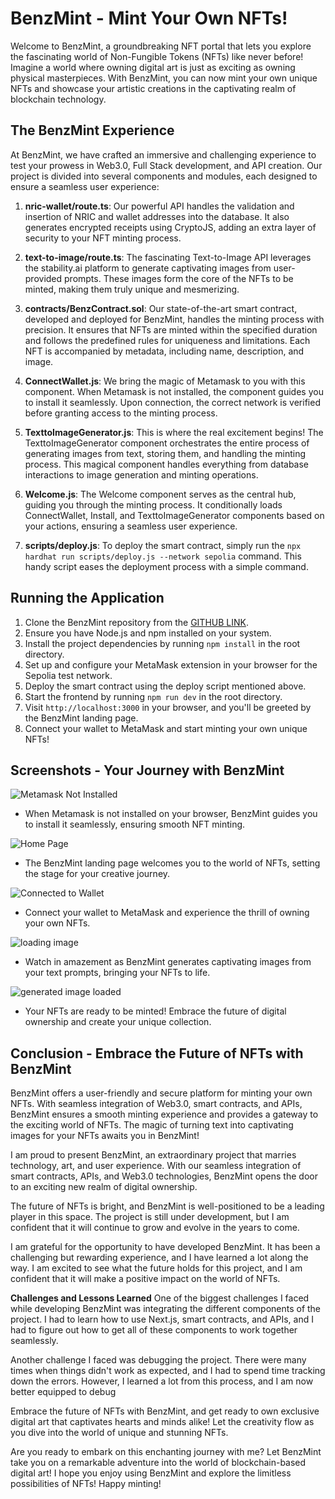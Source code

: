 # BenzMint - Mint Your Own NFTs!

Welcome to BenzMint, a groundbreaking NFT portal that lets you explore the fascinating world of Non-Fungible Tokens (NFTs) like never before! Imagine a world where owning digital art is just as exciting as owning physical masterpieces. With BenzMint, you can now mint your own unique NFTs and showcase your artistic creations in the captivating realm of blockchain technology.

## The BenzMint Experience

At BenzMint, we have crafted an immersive and challenging experience to test your prowess in Web3.0, Full Stack development, and API creation. Our project is divided into several components and modules, each designed to ensure a seamless user experience:

1. **nric-wallet/route.ts**: Our powerful API handles the validation and insertion of NRIC and wallet addresses into the database. It also generates encrypted receipts using CryptoJS, adding an extra layer of security to your NFT minting process.

2. **text-to-image/route.ts**: The fascinating Text-to-Image API leverages the stability.ai platform to generate captivating images from user-provided prompts. These images form the core of the NFTs to be minted, making them truly unique and mesmerizing.

3. **contracts/BenzContract.sol**: Our state-of-the-art smart contract, developed and deployed for BenzMint, handles the minting process with precision. It ensures that NFTs are minted within the specified duration and follows the predefined rules for uniqueness and limitations. Each NFT is accompanied by metadata, including name, description, and image.

4. **ConnectWallet.js**: We bring the magic of Metamask to you with this component. When Metamask is not installed, the component guides you to install it seamlessly. Upon connection, the correct network is verified before granting access to the minting process.

5. **TexttoImageGenerator.js**: This is where the real excitement begins! The TexttoImageGenerator component orchestrates the entire process of generating images from text, storing them, and handling the minting process. This magical component handles everything from database interactions to image generation and minting operations.

6. **Welcome.js**: The Welcome component serves as the central hub, guiding you through the minting process. It conditionally loads ConnectWallet, Install, and TexttoImageGenerator components based on your actions, ensuring a seamless user experience.

7. **scripts/deploy.js**: To deploy the smart contract, simply run the `npx hardhat run scripts/deploy.js --network sepolia` command. This handy script eases the deployment process with a simple command.

## Running the Application

1. Clone the BenzMint repository from the [GITHUB LINK](https://github.com/mohit5783/benz-mint.git).
2. Ensure you have Node.js and npm installed on your system.
3. Install the project dependencies by running `npm install` in the root directory.
4. Set up and configure your MetaMask extension in your browser for the Sepolia test network.
5. Deploy the smart contract using the deploy script mentioned above.
6. Start the frontend by running `npm run dev` in the root directory.
7. Visit `http://localhost:3000` in your browser, and you'll be greeted by the BenzMint landing page.
8. Connect your wallet to MetaMask and start minting your own unique NFTs!

## Screenshots - Your Journey with BenzMint

![Metamask Not Installed](metamask_not_installed.png)
   - When Metamask is not installed on your browser, BenzMint guides you to install it seamlessly, ensuring smooth NFT minting.

![Home Page](home_page.png)
   - The BenzMint landing page welcomes you to the world of NFTs, setting the stage for your creative journey.

![Connected to Wallet](connetwallet.png)
   - Connect your wallet to MetaMask and experience the thrill of owning your own NFTs.

![loading image](loadingImage.png)
   - Watch in amazement as BenzMint generates captivating images from your text prompts, bringing your NFTs to life.

![generated image loaded](imageLoaded.png)

   - Your NFTs are ready to be minted! Embrace the future of digital ownership and create your unique collection.

## Conclusion - Embrace the Future of NFTs with BenzMint

BenzMint offers a user-friendly and secure platform for minting your own NFTs. With seamless integration of Web3.0, smart contracts, and APIs, BenzMint ensures a smooth minting experience and provides a gateway to the exciting world of NFTs. The magic of turning text into captivating images for your NFTs awaits you in BenzMint!

I am proud to present BenzMint, an extraordinary project that marries technology, art, and user experience. With our seamless integration of smart contracts, APIs, and Web3.0 technologies, BenzMint opens the door to an exciting new realm of digital ownership.

The future of NFTs is bright, and BenzMint is well-positioned to be a leading player in this space. The project is still under development, but I am confident that it will continue to grow and evolve in the years to come. 

I am grateful for the opportunity to have developed BenzMint. It has been a challenging but rewarding experience, and I have learned a lot along the way. I am excited to see what the future holds for this project, and I am confident that it will make a positive impact on the world of NFTs. 

**Challenges and Lessons Learned** One of the biggest challenges I faced while developing BenzMint was integrating the different components of the project. I had to learn how to use Next.js, smart contracts, and APIs, and I had to figure out how to get all of these components to work together seamlessly. 

Another challenge I faced was debugging the project. There were many times when things didn't work as expected, and I had to spend time tracking down the errors. However, I learned a lot from this process, and I am now better equipped to debug

Embrace the future of NFTs with BenzMint, and get ready to own exclusive digital art that captivates hearts and minds alike! Let the creativity flow as you dive into the world of unique and stunning NFTs.

Are you ready to embark on this enchanting journey with me? Let BenzMint take you on a remarkable adventure into the world of blockchain-based digital art! I hope you enjoy using BenzMint and explore the limitless possibilities of NFTs! Happy minting!
